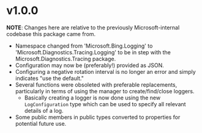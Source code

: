 # v1.0.0

**NOTE**: Changes here are relative to the previously Microsoft-internal codebase this package
came from.

* Namespace changed from 'Microsoft.Bing.Logging' to 'Microsoft.Diagnostics.Tracing.Logging' to be
  in step with the Microsoft.Diagnostics.Tracing package.
* Configuration may now be (preferably!) provided as JSON.
* Configuring a negative rotation interval is no longer an error and simply indicates "use the default."
* Several functions were obsoleted with preferable replacements, particularly in terms of using
  the manager to create/find/close loggers.
  * Basically creating a logger is now done using the new `LogConfiguration` type which can be used
    to specify all relevant details of a log.
* Some public members in public types converted to properties for potential future use.


